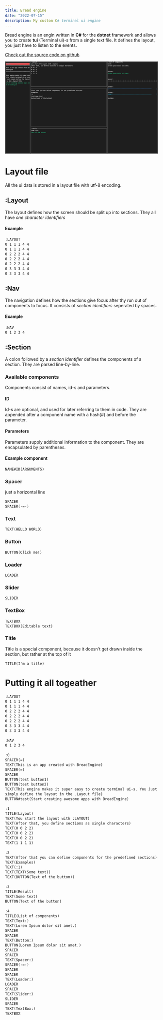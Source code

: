 ```yaml
---
title: Bread engine
date: "2022-07-15"
description: My custom C# terminal ui engine
---
```


Bread engine is an engin written in **C#** for the **dotnet** framework and allows you to create **tui** (Terminal ui)-s from a single text file. It defines the layout, you just have to listen to the events.

[Check out the source code on github](https://github.com/peterferencz/breadengine)

![Screenshot of Bread engine](./breadengine.png)


# Layout file
All the ui data is stored in a layout file with utf-8 encoding.

## :Layout
The layout defines how the screen should be split up into sections. They all have *one character identifiers*

#### Example
```
:LAYOUT
0 1 1 1 4 4
0 1 1 1 4 4
0 2 2 2 4 4
0 2 2 2 4 4
0 2 2 2 4 4
0 3 3 3 4 4
0 3 3 3 4 4
```

## :Nav
The navigation defines how the sections give focus after thy run out of components to focus.
It consists of *section identifiers* seperated by spaces.
#### Example
```
:NAV
0 1 2 3 4
```

## :Section
A colon followed by a *section identifier* defines the components of a section. They are parsed line-by-line.
### Available components
Components consist of names, id-s and parameters.
#### ID
Id-s are optional, and used for later referring to them in code.
They are appended after a component name with a hash(#) and before the parameter.
#### Parameters
Parameters supply additional information to the component. They are encapsulated by parentheses.
#### Example component
```
NAME#ID(ARGUMENTS)
```


### Spacer
just a horizontal line
```
SPACER
SPACER(-=-)
```
### Text
```
TEXT(HELLO WORLD)
```
### Button
```
BUTTON(Click me!)
```
### Loader
```
LOADER
```
### Slider
```
SLIDER
```
### TextBox
```
TEXTBOX
TEXTBOX(Editable text)
```
### Title
Title is a special component, because it doesn't get drawn inside the section, but rather at the top of it
```
TITLE(I'm a title)
```



# Putting it all togeather
```
:LAYOUT
0 1 1 1 4 4
0 1 1 1 4 4
0 2 2 2 4 4
0 2 2 2 4 4
0 2 2 2 4 4
0 3 3 3 4 4
0 3 3 3 4 4

:NAV
0 1 2 3 4

:0
SPACER(=)
TEXT(This is an app created with BreadEngine)
SPACER(=)
SPACER
BUTTON(test button1)
BUTTON(test button2)
TEXT(This engine makes it super easy to create terminal ui-s. You Just simply define the layout in the .Layout file)
BUTTON#test(Start creating awesome apps with BreadEngine)

:1
TITLE(Layout)
TEXT(You start the layout with :LAYOUT)
TEXT(After that, you define sections as single characters)
TEXT(0 0 2 2)
TEXT(0 0 2 2)
TEXT(0 0 2 2)
TEXT(1 1 1 1)

:2
TEXT(After that you can define components for the predefined sections)
TEXT(Examples)
TEXT(:1)
TEXT(TEXT(Some text))
TEXT(BUTTON(Text of the button))

:3
TITLE(Result)
TEXT(Some text)
BUTTON(Text of the button)

:4
TITLE(List of components)
TEXT(Text:)
TEXT(Lorem Ipsum dolor sit amet.)
SPACER
SPACER
TEXT(Button:)
BUTTON(Lorem Ipsum dolor sit amet.)
SPACER
SPACER
TEXT(Spacer:)
SPACER(-=-)
SPACER
SPACER
TEXT(Loader:)
LOADER
SPACER
TEXT(Slider:)
SLIDER
SPACER
TEXT(TextBox:)
TEXTBOX
```